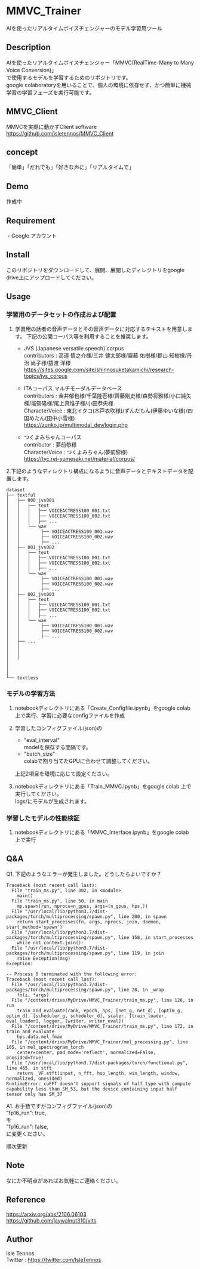 MMVC_Trainer
====

AIを使ったリアルタイムボイスチェンジャーのモデル学習用ツール

## Description
AIを使ったリアルタイムボイスチェンジャー「MMVC(RealTime-Many to Many Voice Conversion)」  
で使用するモデルを学習するためのリポジトリです。  
google colaboratoryを用いることで、個人の環境に依存せず、かつ簡単に機械学習の学習フェーズを実行可能です。  
## MMVC_Client
MMVCを実際に動かすClient software  
https://github.com/isletennos/MMVC_Client
## concept
「簡単」「だれでも」「好きな声に」「リアルタイムで」
## Demo
作成中
## Requirement
・Google アカウント
## Install
このリポジトリをダウンロードして、展開、展開したディレクトリをgoogle drive上にアップロードしてください。
## Usage
### 学習用のデータセットの作成および配置
1. 学習用の話者の音声データとその音声データに対応するテキストを用意します。
    下記の公開コーパス等を利用することを推奨します。
    - JVS (Japanese versatile speech) corpus  
      contributors : 高道 慎之介様/三井 健太郎様/齋藤 佑樹様/郡山 知樹様/丹治 尚子様/猿渡 洋様  
      https://sites.google.com/site/shinnosuketakamichi/research-topics/jvs_corpus  


   	- ITAコーパス マルチモーダルデータベース  
      contributors : 金井郁也様/千葉隆壱様/齊藤剛史様/森勢将雅様/小口純矢様/能勢隆様/尾上真惟子様/小田恭央様  
      CharacterVoice : 東北イタコ(木戸衣吹様)/ずんだもん(伊藤ゆいな様)/四国めたん(田中小雪様)  
      https://zunko.jp/multimodal_dev/login.php  
      
   	- つくよみちゃんコーパス  
      contributor : 夢前黎様  
      CharacterVoice : つくよみちゃん(夢前黎様)  
      https://tyc.rei-yumesaki.net/material/corpus/  

2.下記のようなディレクトリ構成になるように音声データとテキストデータを配置します。
```
dataset
├── textful
│   ├── 000_jvs001
│   │   ├── text
│   │   │   ├── VOICEACTRESS100_001.txt
│   │   │   ├── VOICEACTRESS100_002.txt
│   │   │   ├── ...
│   │   └── wav
│   │        ├── VOICEACTRESS100_001.wav
│   │        ├── VOICEACTRESS100_002.wav
│   │        ├── ...
│   ├── 001_jvs002
│   │   ├── text
│   │   │   ├── VOICEACTRESS100_001.txt
│   │   │   ├── VOICEACTRESS100_002.txt
│   │   │   ├── ...
│   │   └── wav
│   │        ├── VOICEACTRESS100_001.wav
│   │        ├── VOICEACTRESS100_002.wav
│   │        ├── ...
│   ├── 002_jvs003
│   │   ├── text
│   │   │   ├── VOICEACTRESS100_001.txt
│   │   │   ├── VOICEACTRESS100_002.txt
│   │   │   ├── ...
│   │   └── wav
│   │        ├── VOICEACTRESS100_001.wav
│   │        ├── VOICEACTRESS100_002.wav
│   │        ├── ...
│   ├── ...
│   │        
│   │        
│   │        
│ 
│ 
│ 
└── textless
```
### モデルの学習方法
1. notebookディレクトリにある「Create_Configfile.ipynb」をgoogle colab 上で実行、学習に必要なconfigファイルを作成
2. 学習したコンフィグファイル(json)の
 
      - "eval_interval"   
        modelを保存する間隔です。
      - "batch_size"   
        colabで割り当てたGPUに合わせて調整してください。

    上記2項目を環境に応じて設定ください。

3. notebookディレクトリにある「Train_MMVC.ipynb」をgoogle colab 上で実行してください。  
    logs/にモデルが生成されます。
### 学習したモデルの性能検証
1. notebookディレクトリにある「MMVC_Interface.ipynb」をgoogle colab 上で実行
## Q&A
Q1. 下記のようなエラーが発生しました。どうしたらよいですか？  
```
Traceback (most recent call last):
  File "train_ms.py", line 302, in <module>
    main()
  File "train_ms.py", line 50, in main
    mp.spawn(run, nprocs=n_gpus, args=(n_gpus, hps,))
  File "/usr/local/lib/python3.7/dist-packages/torch/multiprocessing/spawn.py", line 200, in spawn
    return start_processes(fn, args, nprocs, join, daemon, start_method='spawn')
  File "/usr/local/lib/python3.7/dist-packages/torch/multiprocessing/spawn.py", line 158, in start_processes
    while not context.join():
  File "/usr/local/lib/python3.7/dist-packages/torch/multiprocessing/spawn.py", line 119, in join
    raise Exception(msg)
Exception: 

-- Process 0 terminated with the following error:
Traceback (most recent call last):
  File "/usr/local/lib/python3.7/dist-packages/torch/multiprocessing/spawn.py", line 20, in _wrap
    fn(i, *args)
  File "/content/drive/MyDrive/MMVC_Trainer/train_ms.py", line 126, in run
    train_and_evaluate(rank, epoch, hps, [net_g, net_d], [optim_g, optim_d], [scheduler_g, scheduler_d], scaler, [train_loader, eval_loader], logger, [writer, writer_eval])
  File "/content/drive/MyDrive/MMVC_Trainer/train_ms.py", line 172, in train_and_evaluate
    hps.data.mel_fmax
  File "/content/drive/MyDrive/MMVC_Trainer/mel_processing.py", line 105, in mel_spectrogram_torch
    center=center, pad_mode='reflect', normalized=False, onesided=True)
  File "/usr/local/lib/python3.7/dist-packages/torch/functional.py", line 465, in stft
    return _VF.stft(input, n_fft, hop_length, win_length, window, normalized, onesided)
RuntimeError: cuFFT doesn't support signals of half type with compute capability less than SM_53, but the device containing input half tensor only has SM_37
```
A1. お手数ですがコンフィグファイル(json)の  
"fp16_run": true,  
を  
"fp16_run": false,  
に変更ください。


順次更新
## Note
なにか不明点があればお気軽にご連絡ください。
## Reference
https://arxiv.org/abs/2106.06103  
https://github.com/jaywalnut310/vits
## Author
Isle Tennos  
Twitter : https://twitter.com/IsleTennos

